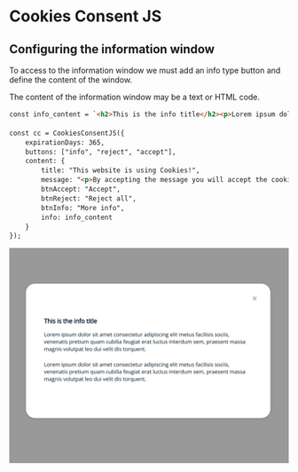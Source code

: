 # Cookies Consent JS

## Configuring the information window

To access to the information window we must add an info type button and define the content of the window.

The content of the information window may be a text or HTML code.

```HTML
const info_content = `<h2>This is the info title</h2><p>Lorem ipsum dolor sit amet consectetur adipiscing elit metus facilisis sociis, venenatis pretium quam cubilia feugiat erat luctus interdum sem, praesent massa magnis volutpat leo dui velit dis torquent.</p><p>Lorem ipsum dolor sit amet consectetur adipiscing elit metus facilisis sociis, venenatis pretium quam cubilia feugiat erat luctus interdum sem, praesent massa magnis volutpat leo dui velit dis torquent.</p>`;

const cc = CookiesConsentJS({
    expirationDays: 365,
    buttons: ["info", "reject", "accept"],
    content: {
        title: "This website is using Cookies!",
        message: "<p>By accepting the message you will accept the cookies.</p>",
        btnAccept: "Accept",
        btnReject: "Reject all",
        btnInfo: "More info",
        info: info_content
    }
});
```

![Image](img/cc-info-window.jpg)